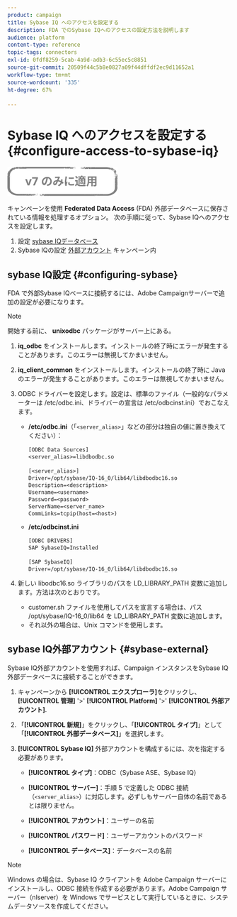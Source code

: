 ```yaml
---
product: campaign
title: Sybase IQ へのアクセスを設定する
description: FDA でのSybase IQへのアクセスの設定方法を説明します
audience: platform
content-type: reference
topic-tags: connectors
exl-id: 0fdf8259-5cab-4a9d-adb3-6c55ec5c8851
source-git-commit: 20509f44c5b8e0827a09f44dffdf2ec9d11652a1
workflow-type: tm+mt
source-wordcount: '335'
ht-degree: 67%

---
```


# Sybase IQ へのアクセスを設定する {#configure-access-to-sybase-iq}

![](../../assets/v7-only.svg)

キャンペーンを使用 **Federated Data Access** (FDA) 外部データベースに保存されている情報を処理するオプション。 次の手順に従って、Sybase IQへのアクセスを設定します。

1. 設定 [sybase IQデータベース](#configuring-sybase)
1. Sybase IQの設定 [外部アカウント](#sybase-external) キャンペーン内

## sybase IQ設定 {#configuring-sybase}

FDA で外部Sybase IQベースに接続するには、Adobe Campaignサーバーで追加の設定が必要になります。

>[!NOTE]
>
>開始する前に、 **unixodbc** パッケージがサーバー上にある。

1. **iq_odbc** をインストールします。インストールの終了時にエラーが発生することがあります。このエラーは無視してかまいません。

1. **iq_client_common** をインストールします。インストールの終了時に Java のエラーが発生することがあります。このエラーは無視してかまいません。

1. ODBC ドライバーを設定します。設定は、標準のファイル（一般的なパラメーターは /etc/odbc.ini、ドライバーの宣言は /etc/odbcinst.ini）でおこなえます。

   * **/etc/odbc.ini**（「`<server_alias>`」などの部分は独自の値に置き換えてください）：

      ```
      [ODBC Data Sources]
      <server_alias>=libdbodbc.so
      
      [<server_alias>]
      Driver=/opt/sybase/IQ-16_0/lib64/libdbodbc16.so
      Description=<description>
      Username=<username>
      Password=<password>
      ServerName=<server_name>
      CommLinks=tcpip(host=<host>)
      ```

   * **/etc/odbcinst.ini**

      ```
      [ODBC DRIVERS]
      SAP SybaseIQ=Installed
      
      [SAP SybaseIQ]
      Driver=/opt/sybase/IQ-16_0/lib64/libdbodbc16.so
      ```

1. 新しい libodbc16.so ライブラリのパスを LD_LIBRARY_PATH 変数に追加します。方法は次のとおりです。

   * customer.sh ファイルを使用してパスを宣言する場合は、パス /opt/sybase/IQ-16_0/lib64 を LD_LIBRARY_PATH 変数に追加します。
   * それ以外の場合は、Unix コマンドを使用します。

## sybase IQ外部アカウント {#sybase-external}

Sybase IQ外部アカウントを使用すれば、Campaign インスタンスをSybase IQ外部データベースに接続することができます。

1. キャンペーンから **[!UICONTROL エクスプローラ]**&#x200B;をクリックし、 **[!UICONTROL 管理]** &#39;>&#39; **[!UICONTROL Platform]** &#39;>&#39; **[!UICONTROL 外部アカウント]**.

1. 「**[!UICONTROL 新規]**」をクリックし、「**[!UICONTROL タイプ]**」として「**[!UICONTROL 外部データベース]**」を選択します。

1. **[!UICONTROL Sybase IQ]** 外部アカウントを構成するには、次を指定する必要があります。

   * **[!UICONTROL タイプ]**：ODBC（Sybase ASE、Sybase IQ）

   * **[!UICONTROL サーバー]**：手順 5 で定義した ODBC 接続（`<server_alias>`）に対応します。必ずしもサーバー自体の名前であるとは限りません。

   * **[!UICONTROL アカウント]**：ユーザーの名前

   * **[!UICONTROL パスワード]**：ユーザーアカウントのパスワード

   * **[!UICONTROL データベース]**：データベースの名前

>[!NOTE]
>
>Windows の場合は、Sybase IQ クライアントを Adobe Campaign サーバーにインストールし、ODBC 接続を作成する必要があります。Adobe Campaign サーバー（nlserver）を Windows でサービスとして実行しているときに、システムデータソースを作成してください。
